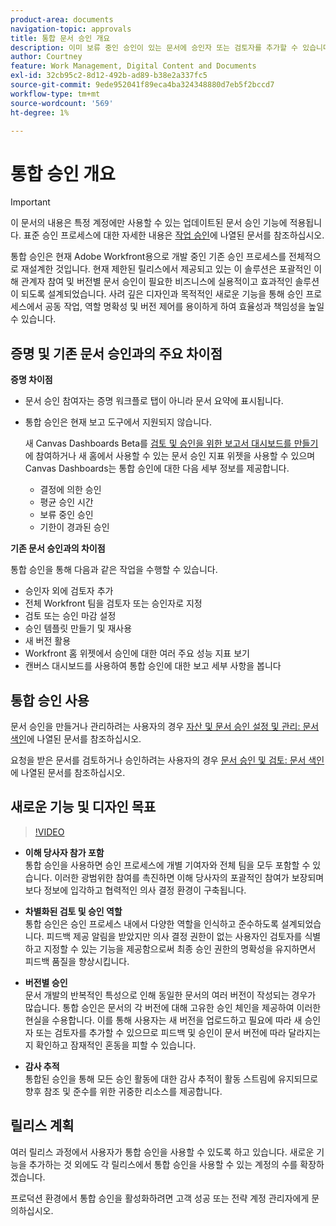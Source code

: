 ```yaml
---
product-area: documents
navigation-topic: approvals
title: 통합 문서 승인 개요
description: 이미 보류 중인 승인이 있는 문서에 승인자 또는 검토자를 추가할 수 있습니다.
author: Courtney
feature: Work Management, Digital Content and Documents
exl-id: 32cb95c2-8d12-492b-ad89-b38e2a337fc5
source-git-commit: 9ede952041f89eca4ba324348880d7eb5f2bccd7
workflow-type: tm+mt
source-wordcount: '569'
ht-degree: 1%

---
```


# 통합 승인 개요

>[!IMPORTANT]
>
>이 문서의 내용은 특정 계정에만 사용할 수 있는 업데이트된 문서 승인 기능에 적용됩니다. 표준 승인 프로세스에 대한 자세한 내용은 [작업 승인](/help/quicksilver/review-and-approve-work/manage-approvals/manage-approvals.md)에 나열된 문서를 참조하십시오.

통합 승인은 현재 Adobe Workfront용으로 개발 중인 기존 승인 프로세스를 전체적으로 재설계한 것입니다. 현재 제한된 릴리스에서 제공되고 있는 이 솔루션은 포괄적인 이해 관계자 참여 및 버전별 문서 승인이 필요한 비즈니스에 실용적이고 효과적인 솔루션이 되도록 설계되었습니다. 사려 깊은 디자인과 목적적인 새로운 기능을 통해 승인 프로세스에서 공동 작업, 역할 명확성 및 버전 제어를 용이하게 하여 효율성과 책임성을 높일 수 있습니다.

## 증명 및 기존 문서 승인과의 주요 차이점

**증명 차이점**

* 문서 승인 참여자는 증명 워크플로 탭이 아니라 문서 요약에 표시됩니다.
* 통합 승인은 현재 보고 도구에서 지원되지 않습니다.

  새 Canvas Dashboards Beta를 [검토 및 승인을 위한 보고서 대시보드를 만들기](/help/quicksilver/review-and-approve-work/document-reviews-and-approvals/create-review-and-approval-dashboard.md)에 참여하거나 새 홈에서 사용할 수 있는 문서 승인 지표 위젯을 사용할 수 있으며 Canvas Dashboards는 통합 승인에 대한 다음 세부 정보를 제공합니다.

   * 결정에 의한 승인
   * 평균 승인 시간
   * 보류 중인 승인
   * 기한이 경과된 승인

**기존 문서 승인과의 차이점**

통합 승인을 통해 다음과 같은 작업을 수행할 수 있습니다.

* 승인자 외에 검토자 추가
* 전체 Workfront 팀을 검토자 또는 승인자로 지정
* 검토 또는 승인 마감 설정
* 승인 템플릿 만들기 및 재사용
* 새 버전 활용
* Workfront 홈 위젯에서 승인에 대한 여러 주요 성능 지표 보기
* 캔버스 대시보드를 사용하여 통합 승인에 대한 보고 세부 사항을 봅니다

## 통합 승인 사용

문서 승인을 만들거나 관리하려는 사용자의 경우 [자산 및 문서 승인 설정 및 관리: 문서 색인](/help/quicksilver/review-and-approve-work/document-reviews-and-approvals/manage-document-approvals/set-up-and-manage-doc-asset-approvals-toc.md)에 나열된 문서를 참조하십시오.

요청을 받은 문서를 검토하거나 승인하려는 사용자의 경우 [문서 승인 및 검토: 문서 색인](/help/quicksilver/review-and-approve-work/document-reviews-and-approvals/review-and-approve-documents/review-documents-toc.md)에 나열된 문서를 참조하십시오.

## 새로운 기능 및 디자인 목표

>[!VIDEO](https://video.tv.adobe.com/v/3420544/)

* **이해 당사자 참가 포함**\
    통합 승인을 사용하면 승인 프로세스에 개별 기여자와 전체 팀을 모두 포함할 수 있습니다. 이러한 광범위한 참여를 촉진하면 이해 당사자의 포괄적인 참여가 보장되며 보다 정보에 입각하고 협력적인 의사 결정 환경이 구축됩니다.

* **차별화된 검토 및 승인 역할**\
     통합 승인은 승인 프로세스 내에서 다양한 역할을 인식하고 준수하도록 설계되었습니다. 피드백 제공 알림을 받았지만 의사 결정 권한이 없는 사용자인 검토자를 식별하고 지정할 수 있는 기능을 제공함으로써 최종 승인 권한의 명확성을 유지하면서 피드백 품질을 향상시킵니다.

* **버전별 승인**\
    문서 개발의 반복적인 특성으로 인해 동일한 문서의 여러 버전이 작성되는 경우가 많습니다. 통합 승인은 문서의 각 버전에 대해 고유한 승인 체인을 제공하여 이러한 현실을 수용합니다. 이를 통해 사용자는 새 버전을 업로드하고 필요에 따라 새 승인자 또는 검토자를 추가할 수 있으므로 피드백 및 승인이 문서 버전에 따라 달라지는지 확인하고 잠재적인 혼동을 피할 수 있습니다.

* **감사 추적**\
    통합된 승인을 통해 모든 승인 활동에 대한 감사 추적이 활동 스트림에 유지되므로 향후 참조 및 준수를 위한 귀중한 리소스를 제공합니다.

## 릴리스 계획

여러 릴리스 과정에서 사용자가 통합 승인을 사용할 수 있도록 하고 있습니다. 새로운 기능을 추가하는 것 외에도 각 릴리스에서 통합 승인을 사용할 수 있는 계정의 수를 확장하겠습니다.

프로덕션 환경에서 통합 승인을 활성화하려면 고객 성공 또는 전략 계정 관리자에게 문의하십시오.


